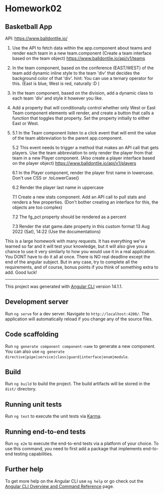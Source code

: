 # Homework02

## Basketball App

API: https://www.balldontlie.io/

1. Use the API to fetch data within the app.component about teams and render each team in a new team.component
   (Create a team interface based on the team object)
   https://www.balldontlie.io/api/v1/teams

2. In the team component, based on the conference (EAST/WEST) of the team add dynamic inline style to the team 'div' that decides the background color of that 'div'.
   hint: You can use a ternary operator for this. (East is blue, West is red, naturally :D )

3. In the team component, based on the division, add a dynamic class to each team 'div' and style it however you like.

4. Add a property that will conditionally control whether only West or East Team component elements will render, and create a button that calls a function that toggles that property. Set the property initially to either East or West.

5. 5.1 In the Team component listen to a click event that will emit the value of the team abbreviation to the parent app.component.

   5.2 This event needs to trigger a method that makes an API call that gets players. Use the team abbreviation to only render the player from that team in a new Player component.
   (Also create a player interface based on the player object)
   https://www.balldontlie.io/api/v1/players

   6.1 In the Player component, render the player first name in lowercase. Don't use CSS or .toLowerCase()

   6.2 Render the player last name in uppercase

   7.1 Create a new stats component. Add an API call to pull stats and renders a few properties. (Don't bother creating an interface for this, the objects are too complex)

   7.2 The fg_pct property should be rendered as a percent

   7.3 Render the stat game.date property in this custom format 13 Aug 2022 (Sat), 14:22
   (Use the documentations)

This is a large homework with many requests. It has everything we've learned so far and it will test your knowledge, but it will also give you a chance to use it very similarly to how you would use it in a real application.
You DONT have to do it all at once. There is NO real deadline except the end of the angular subject.
But in any case, try to complete all the requirements, and of course, bonus points if you think of something extra to add.
Good luck!

---

This project was generated with [Angular CLI](https://github.com/angular/angular-cli) version 14.1.1.

## Development server

Run `ng serve` for a dev server. Navigate to `http://localhost:4200/`. The application will automatically reload if you change any of the source files.

## Code scaffolding

Run `ng generate component component-name` to generate a new component. You can also use `ng generate directive|pipe|service|class|guard|interface|enum|module`.

## Build

Run `ng build` to build the project. The build artifacts will be stored in the `dist/` directory.

## Running unit tests

Run `ng test` to execute the unit tests via [Karma](https://karma-runner.github.io).

## Running end-to-end tests

Run `ng e2e` to execute the end-to-end tests via a platform of your choice. To use this command, you need to first add a package that implements end-to-end testing capabilities.

## Further help

To get more help on the Angular CLI use `ng help` or go check out the [Angular CLI Overview and Command Reference](https://angular.io/cli) page.
